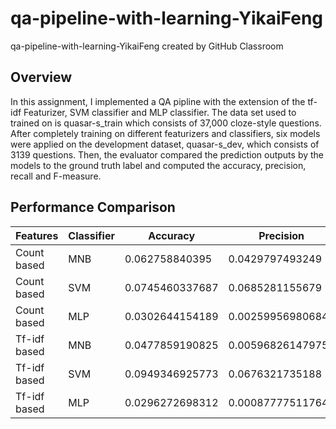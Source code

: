 # qa-pipeline-with-learning-YikaiFeng
qa-pipeline-with-learning-YikaiFeng created by GitHub Classroom
## Overview
In this assignment, I implemented a QA pipline with the extension of the tf-idf Featurizer, SVM classifier and MLP classifier. The data set used to trained on is quasar-s_train which consists of 37,000 cloze-style questions. After completely training on different featurizers and classifiers, six models were applied on the development dataset, quasar-s_dev, which consists of 3139 questions. Then, the evaluator compared the prediction outputs by the models to the ground truth label and computed the accuracy, precision, recall and F-measure.
## Performance Comparison
| Features 	   | Classifier | Accuracy        | Precision         | Recall          | F-measure        |
| ------------ | ---------- | --------------- | ----------------- | --------------- | ---------------- |
| Count based  | MNB		| 0.062758840395  | 0.0429797493249   | 0.062758840395  | 0.0301701298451  |
| Count based  | SVM		| 0.0745460337687 | 0.0685281155679   | 0.0745460337687 | 0.0628445053033  |
| Count based  | MLP		| 0.0302644154189 | 0.00259956980684  | 0.0302644154189 | 0.00335852741917 |
| Tf-idf based | MNB		| 0.0477859190825 | 0.00596826147975  | 0.0477859190825 | 0.00932774947469 |
| Tf-idf based | SVM		| 0.0949346925773 | 0.0676321735188   | 0.0949346925773 | 0.0640987975182  |
| Tf-idf based | MLP		| 0.0296272698312 | 0.000877775117648 | 0.0296272698312 | 0.00170503471182 |
